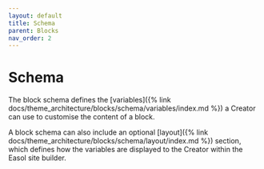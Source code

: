 ```yaml
---
layout: default
title: Schema
parent: Blocks
nav_order: 2
---
```


# Schema

The block schema defines the [variables]({% link docs/theme_architecture/blocks/schema/variables/index.md %}) a Creator can use to customise the content of a block.

A block schema can also include an optional [layout]({% link docs/theme_architecture/blocks/schema/layout/index.md %}) section, which defines how the variables are displayed to the Creator within the Easol site builder.